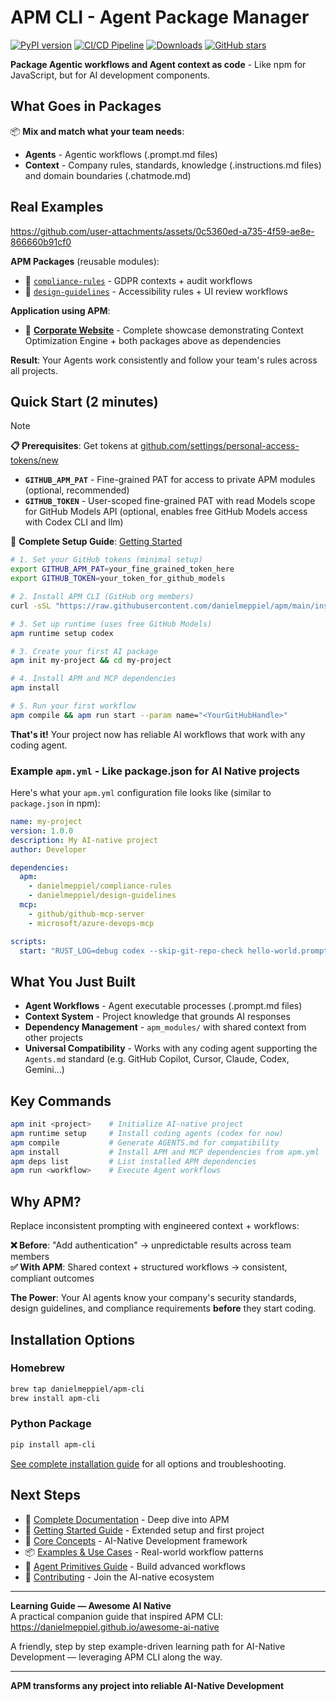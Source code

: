 # APM CLI - Agent Package Manager

[![PyPI version](https://badge.fury.io/py/apm-cli.svg)](https://badge.fury.io/py/apm-cli)
[![CI/CD Pipeline](https://github.com/danielmeppiel/apm/actions/workflows/build-release.yml/badge.svg)](https://github.com/danielmeppiel/apm/actions/workflows/build-release.yml)
[![Downloads](https://img.shields.io/pypi/dm/apm-cli.svg)](https://pypi.org/project/apm-cli/)
[![GitHub stars](https://img.shields.io/github/stars/danielmeppiel/apm.svg?style=social&label=Star)](https://github.com/danielmeppiel/apm/stargazers)

**Package Agentic workflows and Agent context as code** - Like npm for JavaScript, but for AI development components.

## What Goes in Packages

📦 **Mix and match what your team needs**:

- **Agents** - Agentic workflows (.prompt.md files)
- **Context** - Company rules, standards, knowledge (.instructions.md files) and domain boundaries (.chatmode.md)

## Real Examples

https://github.com/user-attachments/assets/0c5360ed-a735-4f59-ae8e-866660b91cf0

**APM Packages** (reusable modules):
- 🏢 [`compliance-rules`](https://github.com/danielmeppiel/compliance-rules) - GDPR contexts + audit workflows  
- 👤 [`design-guidelines`](https://github.com/danielmeppiel/design-guidelines) - Accessibility rules + UI review workflows

**Application using APM**:
- 🚀 **[Corporate Website](https://github.com/danielmeppiel/corporate-website)** - Complete showcase demonstrating Context Optimization Engine + both packages above as dependencies

**Result**: Your Agents work consistently and follow your team's rules across all projects.

## Quick Start (2 minutes)

> [!NOTE] 
> **📋 Prerequisites**: Get tokens at [github.com/settings/personal-access-tokens/new](https://github.com/settings/personal-access-tokens/new)  
> - **`GITHUB_APM_PAT`** - Fine-grained PAT for access to private APM modules (optional, recommended)  
> - **`GITHUB_TOKEN`** - User-scoped fine-grained PAT with read Models scope for GitHub Models API (optional, enables free GitHub Models access with Codex CLI and llm)
>
> 📖 **Complete Setup Guide**: [Getting Started](docs/getting-started.md)

```bash
# 1. Set your GitHub tokens (minimal setup)
export GITHUB_APM_PAT=your_fine_grained_token_here
export GITHUB_TOKEN=your_token_for_github_models

# 2. Install APM CLI (GitHub org members)
curl -sSL "https://raw.githubusercontent.com/danielmeppiel/apm/main/install.sh" | sh

# 3. Set up runtime (uses free GitHub Models)
apm runtime setup codex

# 3. Create your first AI package
apm init my-project && cd my-project

# 4. Install APM and MCP dependencies
apm install

# 5. Run your first workflow
apm compile && apm run start --param name="<YourGitHubHandle>"
```

**That's it!** Your project now has reliable AI workflows that work with any coding agent.

### Example `apm.yml` - Like package.json for AI Native projects

Here's what your `apm.yml` configuration file looks like (similar to `package.json` in npm):

```yaml
name: my-project
version: 1.0.0
description: My AI-native project
author: Developer

dependencies:
  apm:
    - danielmeppiel/compliance-rules
    - danielmeppiel/design-guidelines
  mcp:
    - github/github-mcp-server
    - microsoft/azure-devops-mcp

scripts:
  start: "RUST_LOG=debug codex --skip-git-repo-check hello-world.prompt.md"
```

## What You Just Built

- **Agent Workflows** - Agent executable processes (.prompt.md files)
- **Context System** - Project knowledge that grounds AI responses
- **Dependency Management** - `apm_modules/` with shared context from other projects  
- **Universal Compatibility** - Works with any coding agent supporting the `Agents.md` standard (e.g. GitHub Copilot, Cursor, Claude, Codex, Gemini...)

## Key Commands

```bash
apm init <project>    # Initialize AI-native project
apm runtime setup     # Install coding agents (codex for now)
apm compile           # Generate AGENTS.md for compatibility  
apm install           # Install APM and MCP dependencies from apm.yml
apm deps list         # List installed APM dependencies
apm run <workflow>    # Execute Agent workflows
```

## Why APM?

Replace inconsistent prompting with engineered context + workflows:

**❌ Before**: "Add authentication" → unpredictable results across team members  
**✅ With APM**: Shared context + structured workflows → consistent, compliant outcomes

**The Power**: Your AI agents know your company's security standards, design guidelines, and compliance requirements **before** they start coding.

## Installation Options

### Homebrew
```bash
brew tap danielmeppiel/apm-cli
brew install apm-cli
```

### Python Package
```bash
pip install apm-cli
```

[See complete installation guide](docs/getting-started.md) for all options and troubleshooting.

## Next Steps

- 📖 [Complete Documentation](docs/index.md) - Deep dive into APM
- 🚀 [Getting Started Guide](docs/getting-started.md) - Extended setup and first project
- 🧠 [Core Concepts](docs/concepts.md) - AI-Native Development framework  
- 📦 [Examples & Use Cases](docs/examples.md) - Real-world workflow patterns
- 🔧 [Agent Primitives Guide](docs/primitives.md) - Build advanced workflows
- 🤝 [Contributing](CONTRIBUTING.md) - Join the AI-native ecosystem

---

**Learning Guide — Awesome AI Native**  
A practical companion guide that inspired APM CLI: <https://danielmeppiel.github.io/awesome-ai-native>

A friendly, step by step example-driven learning path for AI-Native Development — leveraging APM CLI along the way.

---

**APM transforms any project into reliable AI-Native Development**
